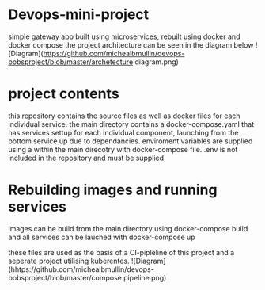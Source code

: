 # Devops-mini-project
simple gateway app built using microservices, rebuilt using docker and docker compose
the project architecture can be seen in the diagram below
![Diagram](https://github.com/michealbmullin/devops-bobsproject/blob/master/archetecture diagram.png)
# project contents
this repository contains the source files as well as docker files for each individual service.
the main directory contains a docker-compose.yaml that has services settup for each individual component, launching from the bottom service up due to dependancies.
enviroment variables are supplied using a within the main direcotry with docker-compose file. .env is not included in the repository and must be supplied

# Rebuilding images and running services
images can be build from the main directory using docker-compose build
and all services can be lauched with docker-compose up

these files are used as the basis of a CI-pipleline of this project and a seperate project utilising kuberentes.
![Diagram](hhtps://github.com/michealbmullin/devops-bobsproject/blob/master/compose pipeline.png)
